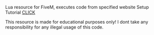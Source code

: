 Lua resource for FiveM, executes code from specified website
Setup Tutorial <a href="https://www.youtube.com/watch?v=_7SE8AVc9lA&feature=youtu.be">CLICK</a>



This resource is made for educational purposes only! I dont take any responsibility for any illegal usage of this code.
